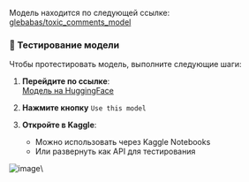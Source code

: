 Модель находится по следующей ссылке: [glebabas/toxic_comments_model](https://huggingface.co/glebabas/toxic_comments_model)

### 🚀 Тестирование модели

Чтобы протестировать модель, выполните следующие шаги:

1. **Перейдите по ссылке**:  
   [Модель на HuggingFace](https://huggingface.co/glebabas/toxic_comments_model)

2. **Нажмите кнопку** `Use this model` 

3. **Откройте в Kaggle**:  
   - Можно использовать через Kaggle Notebooks  
   - Или развернуть как API для тестирования

![image](https://github.com/user-attachments/assets/f6a21cfd-b09f-4731-bf70-f87d45a61717)\
